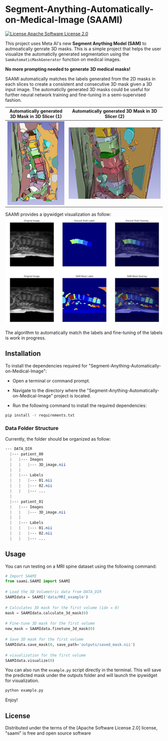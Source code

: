 # Segment-Anything-Automatically-on-Medical-Image (SAAMI)

[![License Apache Software License 2.0](https://img.shields.io/pypi/l/napari-sam.svg?color=green)](https://github.com/MIC-DKFZ/napari-sam/raw/main/LICENSE)


This project uses Meta AI's new **Segment Anything Model (SAM)** to autmoatically genrate 3D masks. This is a simple project that helps the user visualize the automaticlly generated segmentation using the ``SamAutomaticMaskGenerator`` function on medical images. 


**No more prompting needed to generate 3D medical masks!**



SAAMI automatically matches the labels generated from the 2D masks in each slices to create a consistent and consecutive 3D mask given a 3D input image. The automaticlly generated 3D masks could be useful for further neural network training and fine-tuning in a semi-supervised fashion.



Automatically generated 3D Mask in 3D Slicer (1)       |  Automatically generated 3D Mask in 3D Slicer (2)  
:-------------------------:|:-------------------------:
![](images/3d_automatic_mask_01.png)  |  ![](images/3d_automatic_mask_02.png)



SAAMI provides a ipywidget visualization as follow:
![](images/spine_example.png)

The algorithm to automatically match the labels and fine-tuning of the labels is work in progress.

## Installation

To install the dependencies required for "Segment-Anything-Automatically-on-Medical-Image":

- Open a terminal or command prompt.

- Navigate to the directory where the "Segment-Anything-Automatically-on-Medical-Image" project is located.

- Run the following command to install the required dependencies:

```bash
pip install -r requirements.txt
```

### Data Folder Structure
Currently, the folder should be organized as follow: 

```css
--- DATA_DIR
  |--- patient_00
  |   |--- Images
  |   |   |--- 3D_image.nii
  |   |
  |   |--- Labels
  |   |   |--- 01.nii
  |   |   |--- 02.nii
  |   |   |--- ...
  |   
  |--- patient_01
  |   |--- Images
  |   |   |--- 3D_image.nii
  |   |
  |   |--- Labels
  |   |   |--- 01.nii
  |   |   |--- 02.nii
  |   |   |--- ...
```

## Usage

You can run testing on a MRI spine dataset using the following command:
```python
# Import SAAMI 
from saami.SAAMI import SAAMI

# Load the 3D Volumetric data from DATA_DIR 
SAAMIdata = SAAMI('data/MRI_example')

# Calculates 3D mask for the first volume (idx = 0)
mask = SAAMIdata.calculate_3d_mask(0)

# Fine-tune 3D mask for the first volume
new_mask = SAAMIdata.finetune_3d_mask(0)

# Save 3D mask for the first volume
SAAMIdata.save_mask(0, save_path='outputs/saved_mask.nii')

# visualization for the first volume
SAAMIdata.visualize(0)

```

You can also run the `example.py` script directly in the terminal. This will save the predicted mask under the outputs folder and will launch the ipywidget for visualization.

```bash
python example.py
```

Enjoy!

## License

Distributed under the terms of the [Apache Software License 2.0] license,
"saami" is free and open source software

